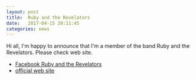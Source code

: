 ```yaml
---
layout: post
title:  Ruby and the Revelators
date:   2017-04-15 20:11:45
categories: news
---
```




Hi all, I'm happy to announce that I'm a member of the band Ruby and the Revelators.  Please check web site.


* [Facebook Ruby and the Revelators](https://www.facebook.com/rubyandtherevelators/)
* [official web site](http://www.rubyandtherevelators.co.uk/)